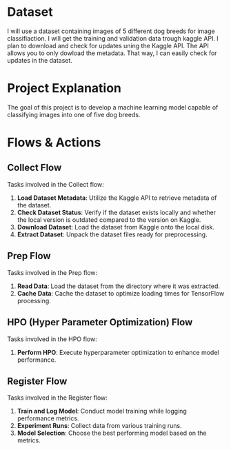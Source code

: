 # Dataset

I will use a dataset containing images of 5 different dog breeds for image classifiaction. I will get the training and validation data trough kaggle API. I plan to download and check for updates uning the Kaggle API. The API allows you to only dowload the metadata. That way, I can easily check for updates in the dataset.

# Project Explanation

The goal of this project is to develop a machine learning model capable of classifying images into one of five dog breeds. 

# Flows & Actions

## Collect Flow

Tasks involved in the Collect flow:

1. **Load Dataset Metadata**: Utilize the Kaggle API to retrieve metadata of the dataset.
2. **Check Dataset Status**: Verify if the dataset exists locally and whether the local version is outdated compared to the version on Kaggle.
3. **Download Dataset**: Load the dataset from Kaggle onto the local disk.
4. **Extract Dataset**: Unpack the dataset files ready for preprocessing.

## Prep Flow

Tasks involved in the Prep flow:

1. **Read Data**: Load the dataset from the directory where it was extracted.
2. **Cache Data**: Cache the dataset to optimize loading times for TensorFlow processing.

## HPO (Hyper Parameter Optimization) Flow

Tasks involved in the HPO flow:

1. **Perform HPO**: Execute hyperparameter optimization to enhance model performance.

## Register Flow

Tasks involved in the Register flow:

1. **Train and Log Model**: Conduct model training while logging performance metrics.
2. **Experiment Runs**: Collect data from various training runs.
3. **Model Selection**: Choose the best performing model based on the metrics.
